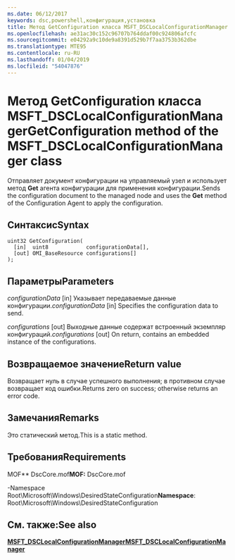 ```yaml
---
ms.date: 06/12/2017
keywords: dsc,powershell,конфигурация,установка
title: Метод GetConfiguration класса MSFT_DSCLocalConfigurationManager
ms.openlocfilehash: ae31ac30c152c96707b764ddaf00c924806afcfc
ms.sourcegitcommit: e04292a9c10de9a8391d529b7f7aa3753b362dbe
ms.translationtype: MTE95
ms.contentlocale: ru-RU
ms.lasthandoff: 01/04/2019
ms.locfileid: "54047876"
---
```

# <a name="getconfiguration-method-of-the-msftdsclocalconfigurationmanager-class"></a><span data-ttu-id="e7711-103">Метод GetConfiguration класса MSFT_DSCLocalConfigurationManager</span><span class="sxs-lookup"><span data-stu-id="e7711-103">GetConfiguration method of the MSFT_DSCLocalConfigurationManager class</span></span>

<span data-ttu-id="e7711-104">Отправляет документ конфигурации на управляемый узел и использует метод **Get** агента конфигурации для применения конфигурации.</span><span class="sxs-lookup"><span data-stu-id="e7711-104">Sends the configuration document to the managed node and uses the **Get** method of the Configuration Agent to apply the configuration.</span></span>

## <a name="syntax"></a><span data-ttu-id="e7711-105">Синтаксис</span><span class="sxs-lookup"><span data-stu-id="e7711-105">Syntax</span></span>

```mof
uint32 GetConfiguration(
  [in]  uint8            configurationData[],
  [out] OMI_BaseResource configurations[]
);
```

## <a name="parameters"></a><span data-ttu-id="e7711-106">Параметры</span><span class="sxs-lookup"><span data-stu-id="e7711-106">Parameters</span></span>

<span data-ttu-id="e7711-107">*configurationData* \[in\] Указывает передаваемые данные конфигурации.</span><span class="sxs-lookup"><span data-stu-id="e7711-107">*configurationData* \[in\] Specifies the configuration data to send.</span></span>

<span data-ttu-id="e7711-108">*configurations* \[out\] Выходные данные содержат встроенный экземпляр конфигураций.</span><span class="sxs-lookup"><span data-stu-id="e7711-108">*configurations* \[out\] On return, contains an embedded instance of the configurations.</span></span>

## <a name="return-value"></a><span data-ttu-id="e7711-109">Возвращаемое значение</span><span class="sxs-lookup"><span data-stu-id="e7711-109">Return value</span></span>

<span data-ttu-id="e7711-110">Возвращает нуль в случае успешного выполнения; в противном случае возвращает код ошибки.</span><span class="sxs-lookup"><span data-stu-id="e7711-110">Returns zero on success; otherwise returns an error code.</span></span>

## <a name="remarks"></a><span data-ttu-id="e7711-111">Замечания</span><span class="sxs-lookup"><span data-stu-id="e7711-111">Remarks</span></span>

<span data-ttu-id="e7711-112">Это статический метод.</span><span class="sxs-lookup"><span data-stu-id="e7711-112">This is a static method.</span></span>

## <a name="requirements"></a><span data-ttu-id="e7711-113">Требования</span><span class="sxs-lookup"><span data-stu-id="e7711-113">Requirements</span></span>

<span data-ttu-id="e7711-114">MOF\*\* DscCore.mof</span><span class="sxs-lookup"><span data-stu-id="e7711-114">**MOF:** DscCore.mof</span></span>

<span data-ttu-id="e7711-115">-Namespace Root\Microsoft\Windows\DesiredStateConfiguration</span><span class="sxs-lookup"><span data-stu-id="e7711-115">**Namespace**: Root\Microsoft\Windows\DesiredStateConfiguration</span></span>

## <a name="see-also"></a><span data-ttu-id="e7711-116">См. также:</span><span class="sxs-lookup"><span data-stu-id="e7711-116">See also</span></span>

[<span data-ttu-id="e7711-117">**MSFT_DSCLocalConfigurationManager**</span><span class="sxs-lookup"><span data-stu-id="e7711-117">**MSFT_DSCLocalConfigurationManager**</span></span>](msft-dsclocalconfigurationmanager.md)